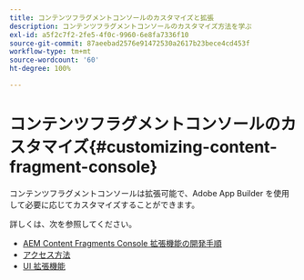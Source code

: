 ```yaml
---
title: コンテンツフラグメントコンソールのカスタマイズと拡張
description: コンテンツフラグメントコンソールのカスタマイズ方法を学ぶ
exl-id: a5f2c7f2-2fe5-4f0c-9960-6e8fa7336f10
source-git-commit: 87aeebad2576e91472530a2617b23bece4cd453f
workflow-type: tm+mt
source-wordcount: '60'
ht-degree: 100%

---
```


# コンテンツフラグメントコンソールのカスタマイズ{#customizing-content-fragment-console}

コンテンツフラグメントコンソールは拡張可能で、Adobe App Builder を使用して必要に応じてカスタマイズすることができます。

詳しくは、次を参照してください。

* [AEM Content Fragments Console 拡張機能の開発手順](https://developer.adobe.com/uix/docs/services/aem-cf-console-admin/extension-development/#about-application)
* [アクセス方法](https://developer.adobe.com/uix/docs/guides/get-access/)
* [UI 拡張機能](https://developer.adobe.com/uix/docs/)
